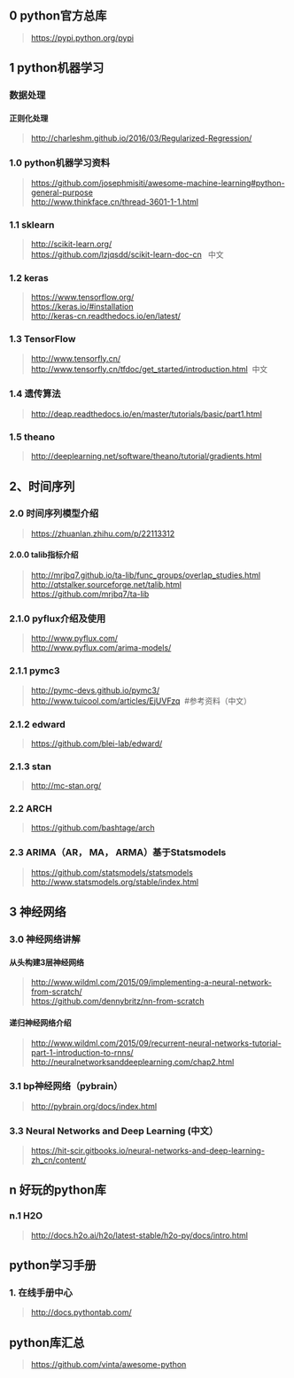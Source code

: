 ## 0 python官方总库
> https://pypi.python.org/pypi


## 1 python机器学习

### 数据处理
#### 正则化处理
>http://charleshm.github.io/2016/03/Regularized-Regression/

### 1.0 python机器学习资料
> https://github.com/josephmisiti/awesome-machine-learning#python-general-purpose  <br/>
> http://www.thinkface.cn/thread-3601-1-1.html 

### 1.1 sklearn
> http://scikit-learn.org/  <br/>
> https://github.com/lzjqsdd/scikit-learn-doc-cn   中文

### 1.2 keras
> https://www.tensorflow.org/    <br/>
> https://keras.io/#installation   <br/>
> http://keras-cn.readthedocs.io/en/latest/

### 1.3 TensorFlow
> http://www.tensorfly.cn/   <br/>
> http://www.tensorfly.cn/tfdoc/get_started/introduction.html  中文

### 1.4 遗传算法
> http://deap.readthedocs.io/en/master/tutorials/basic/part1.html

### 1.5 theano
> http://deeplearning.net/software/theano/tutorial/gradients.html

## 2、时间序列

### 2.0 时间序列模型介绍
> https://zhuanlan.zhihu.com/p/22113312

#### 2.0.0 talib指标介绍
> http://mrjbq7.github.io/ta-lib/func_groups/overlap_studies.html   <br/>
> http://qtstalker.sourceforge.net/talib.html   <br/>
> https://github.com/mrjbq7/ta-lib

### 2.1.0 pyflux介绍及使用
> http://www.pyflux.com/   <br/>
> http://www.pyflux.com/arima-models/

### 2.1.1 pymc3 
> http://pymc-devs.github.io/pymc3/   <br/>
> http://www.tuicool.com/articles/EjUVFzq  #参考资料（中文）

### 2.1.2 edward
> https://github.com/blei-lab/edward/

### 2.1.3 stan
> http://mc-stan.org/

### 2.2 ARCH
> https://github.com/bashtage/arch

### 2.3 ARIMA（AR， MA， ARMA）基于Statsmodels
> https://github.com/statsmodels/statsmodels   <br/>
>  http://www.statsmodels.org/stable/index.html

## 3 神经网络

### 3.0 神经网络讲解

#### 从头构建3层神经网络
> http://www.wildml.com/2015/09/implementing-a-neural-network-from-scratch/   <br/>
>https://github.com/dennybritz/nn-from-scratch

#### 递归神经网络介绍
>http://www.wildml.com/2015/09/recurrent-neural-networks-tutorial-part-1-introduction-to-rnns/
> http://neuralnetworksanddeeplearning.com/chap2.html

### 3.1 bp神经网络（pybrain）
> http://pybrain.org/docs/index.html


### 3.3 Neural Networks and Deep Learning (中文）
> https://hit-scir.gitbooks.io/neural-networks-and-deep-learning-zh_cn/content/


## n 好玩的python库

### n.1 H2O
> http://docs.h2o.ai/h2o/latest-stable/h2o-py/docs/intro.html



## python学习手册
### 1. 在线手册中心
> http://docs.pythontab.com/


## python库汇总
> https://github.com/vinta/awesome-python
